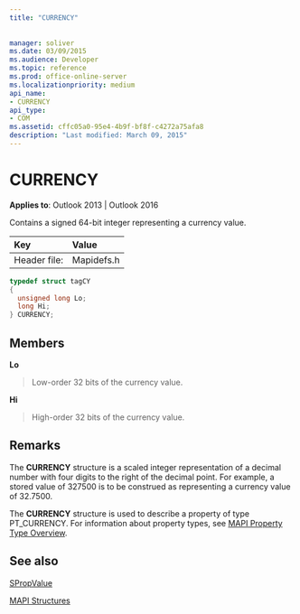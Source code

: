 ```yaml
---
title: "CURRENCY"
 
 
manager: soliver
ms.date: 03/09/2015
ms.audience: Developer
ms.topic: reference
ms.prod: office-online-server
ms.localizationpriority: medium
api_name:
- CURRENCY
api_type:
- COM
ms.assetid: cffc05a0-95e4-4b9f-bf8f-c4272a75afa8
description: "Last modified: March 09, 2015"
---
```


# CURRENCY

  
  
**Applies to**: Outlook 2013 | Outlook 2016 
  
Contains a signed 64-bit integer representing a currency value. 
  
|Key |Value |
|:-----|:-----|
|Header file:  <br/> |Mapidefs.h  <br/> |
   
```cpp
typedef struct tagCY
{
  unsigned long Lo;
  long Hi;
} CURRENCY;

```

## Members

 **Lo**
  
> Low-order 32 bits of the currency value. 
    
 **Hi**
  
> High-order 32 bits of the currency value.
    
## Remarks

The **CURRENCY** structure is a scaled integer representation of a decimal number with four digits to the right of the decimal point. For example, a stored value of 327500 is to be construed as representing a currency value of 32.7500. 
  
The **CURRENCY** structure is used to describe a property of type PT_CURRENCY. For information about property types, see [MAPI Property Type Overview](mapi-property-type-overview.md).
  
## See also



[SPropValue](spropvalue.md)


[MAPI Structures](mapi-structures.md)

